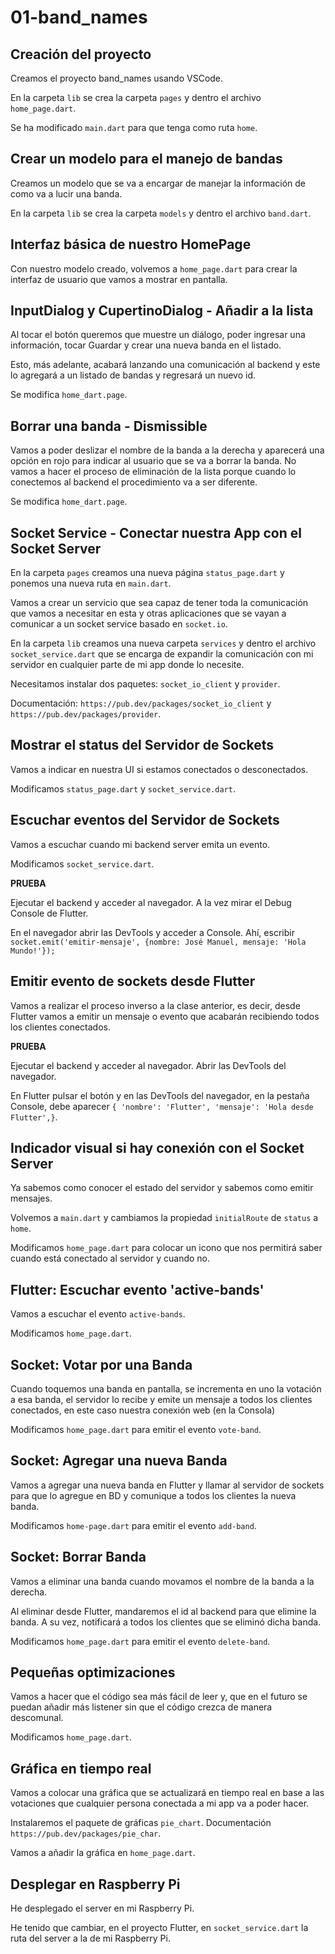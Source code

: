 # 01-band_names

## Creación del proyecto

Creamos el proyecto band_names usando VSCode.

En la carpeta `lib` se crea la carpeta `pages` y dentro el archivo `home_page.dart`.

Se ha modificado `main.dart` para que tenga como ruta `home`.

## Crear un modelo para el manejo de bandas

Creamos un modelo que se va a encargar de manejar la información de como va a lucir una banda.

En la carpeta `lib` se crea la carpeta `models` y dentro el archivo `band.dart`.

## Interfaz básica de nuestro HomePage

Con nuestro modelo creado, volvemos a `home_page.dart` para crear la interfaz de usuario que vamos a mostrar en pantalla.

## InputDialog y CupertinoDialog - Añadir a la lista

Al tocar el botón queremos que muestre un diálogo, poder ingresar una información, tocar Guardar y crear una nueva banda en el listado. 

Esto, más adelante, acabará lanzando una comunicación al backend y este lo agregará a un listado de bandas y regresará un nuevo id.

Se modifica `home_dart.page`.

## Borrar una banda - Dismissible

Vamos a poder deslizar el nombre de la banda a la derecha y aparecerá una opción en rojo para indicar al usuario que se va a borrar la banda. No vamos a hacer el proceso de eliminación de la lista porque cuando lo conectemos al backend el procedimiento va a ser diferente.

Se modifica `home_dart.page`.

## Socket Service - Conectar nuestra App con el Socket Server

En la carpeta `pages` creamos una nueva página `status_page.dart` y ponemos una nueva ruta en `main.dart`.

Vamos a crear un servicio que sea capaz de tener toda la comunicación que vamos a necesitar en esta y otras aplicaciones que se vayan a comunicar a un socket service basado en `socket.io`.

En la carpeta `lib` creamos una nueva carpeta `services` y dentro el archivo `socket_service.dart` que se encarga de expandir la comunicación con mi servidor en cualquier parte de mi app donde lo necesite.

Necesitamos instalar dos paquetes: `socket_io_client` y `provider`.

Documentación: `https://pub.dev/packages/socket_io_client` y `https://pub.dev/packages/provider`.

## Mostrar el status del Servidor de Sockets

Vamos a indicar en nuestra UI si estamos conectados o desconectados.

Modificamos `status_page.dart` y `socket_service.dart`.

## Escuchar eventos del Servidor de Sockets

Vamos a escuchar cuando mi backend server emita un evento.

Modificamos `socket_service.dart`.

**PRUEBA**

Ejecutar el backend y acceder al navegador. A la vez mirar el Debug Console de Flutter.

En el navegador abrir las DevTools y acceder a Console. Ahí, escribir `socket.emit('emitir-mensaje', {nombre: José Manuel, mensaje: 'Hola Mundo!'});`

## Emitir evento de sockets desde Flutter

Vamos a realizar el proceso inverso a la clase anterior, es decir, desde Flutter vamos a emitir un mensaje o evento que acabarán recibiendo todos los clientes conectados.

**PRUEBA**

Ejecutar el backend y acceder al navegador. Abrir las DevTools del navegador.

En Flutter pulsar el botón y en las DevTools del navegador, en la pestaña Console, debe aparecer `{ 'nombre': 'Flutter', 'mensaje': 'Hola desde Flutter',}`.

## Indicador visual si hay conexión con el Socket Server

Ya sabemos como conocer el estado del servidor y sabemos como emitir mensajes.

Volvemos a `main.dart` y cambiamos la propiedad `initialRoute` de `status` a `home`.

Modificamos `home_page.dart` para colocar un icono que nos permitirá saber cuando está conectado al servidor y cuando no.

## Flutter: Escuchar evento 'active-bands'

Vamos a escuchar el evento `active-bands`.

Modificamos `home_page.dart`.

## Socket: Votar por una Banda

Cuando toquemos una banda en pantalla, se incrementa en uno la votación a esa banda, el servidor lo recibe y emite un mensaje a todos los clientes conectados, en este caso nuestra conexión web (en la Consola)

Modificamos `home_page.dart` para emitir el evento `vote-band`.

## Socket: Agregar una nueva Banda

Vamos a agregar una nueva banda en Flutter y llamar al servidor de sockets para que lo agregue en BD y comunique a todos los clientes la nueva banda.

Modificamos `home-page.dart` para emitir el evento `add-band`.

## Socket: Borrar Banda

Vamos a eliminar una banda cuando movamos el nombre de la banda a la derecha.

Al eliminar desde Flutter, mandaremos el id al backend para que elimine la banda. A su vez, notificará a todos los clientes que se eliminó dicha banda.

Modificamos `home_page.dart` para emitir el evento `delete-band`.

## Pequeñas optimizaciones

Vamos a hacer que el código sea más fácil de leer y, que en el futuro se puedan añadir más listener sin que el código crezca de manera descomunal.

Modificamos `home_page.dart`.

## Gráfica en tiempo real

Vamos a colocar una gráfica que se actualizará en tiempo real en base a las votaciones que cualquier persona conectada a mi app va a poder hacer.

Instalaremos el paquete de gráficas `pie_chart`. Documentación `https://pub.dev/packages/pie_char`.

Vamos a añadir la gráfica en `home_page.dart`.

## Desplegar en Raspberry Pi

He desplegado el server en mi Raspberry Pi.

He tenido que cambiar, en el proyecto Flutter, en `socket_service.dart` la ruta del server a la de mi Raspberry Pi.